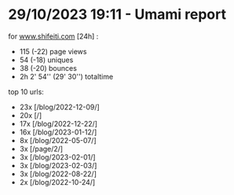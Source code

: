 # 29/10/2023 19:11 - Umami report
for www.shifeiti.com [24h] :

 - 115 (-22) page views
 - 54 (-18) uniques
 - 38 (-20) bounces
 - 2h 2' 54'' (29' 30'') totaltime


top 10 urls:
 - 23x [/blog/2022-12-09/]
 - 20x [/]
 - 17x [/blog/2022-12-22/]
 - 16x [/blog/2023-01-12/]
 - 8x [/blog/2022-05-07/]
 - 3x [/page/2/]
 - 3x [/blog/2023-02-01/]
 - 3x [/blog/2023-02-03/]
 - 3x [/blog/2022-08-22/]
 - 2x [/blog/2022-10-24/]


